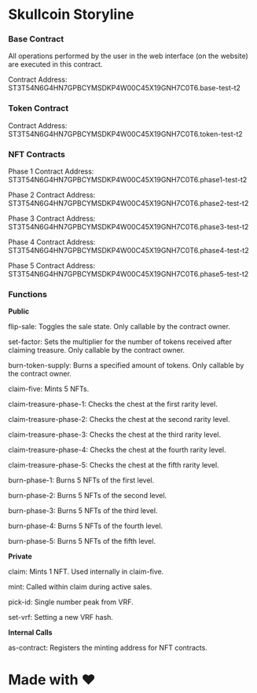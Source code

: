 # Skullcoin Storyline

### Base Contract

All operations performed by the user in the web interface (on the website) are executed in this contract.

Contract Address: ST3T54N6G4HN7GPBCYMSDKP4W00C45X19GNH7C0T6.base-test-t2

### Token Contract

Contract Address: ST3T54N6G4HN7GPBCYMSDKP4W00C45X19GNH7C0T6.token-test-t2

### NFT Contracts

Phase 1 Contract Address: ST3T54N6G4HN7GPBCYMSDKP4W00C45X19GNH7C0T6.phase1-test-t2

Phase 2 Contract Address: ST3T54N6G4HN7GPBCYMSDKP4W00C45X19GNH7C0T6.phase2-test-t2

Phase 3 Contract Address: ST3T54N6G4HN7GPBCYMSDKP4W00C45X19GNH7C0T6.phase3-test-t2

Phase 4 Contract Address: ST3T54N6G4HN7GPBCYMSDKP4W00C45X19GNH7C0T6.phase4-test-t2

Phase 5 Contract Address: ST3T54N6G4HN7GPBCYMSDKP4W00C45X19GNH7C0T6.phase5-test-t2

### Functions

**Public**

flip-sale: Toggles the sale state. Only callable by the contract owner.

set-factor: Sets the multiplier for the number of tokens received after claiming treasure. Only callable by the contract owner.

burn-token-supply: Burns a specified amount of tokens. Only callable by the contract owner.

claim-five: Mints 5 NFTs.

claim-treasure-phase-1: Checks the chest at the first rarity level.

claim-treasure-phase-2: Checks the chest at the second rarity level.

claim-treasure-phase-3: Checks the chest at the third rarity level.

claim-treasure-phase-4: Checks the chest at the fourth rarity level.

claim-treasure-phase-5: Checks the chest at the fifth rarity level.

burn-phase-1: Burns 5 NFTs of the first level.

burn-phase-2: Burns 5 NFTs of the second level.

burn-phase-3: Burns 5 NFTs of the third level.

burn-phase-4: Burns 5 NFTs of the fourth level.

burn-phase-5: Burns 5 NFTs of the fifth level.

**Private**

claim: Mints 1 NFT. Used internally in claim-five.

mint: Called within claim during active sales.

pick-id: Single number peak from VRF.

set-vrf: Setting a new VRF hash.

**Internal Calls**

as-contract: Registers the minting address for NFT contracts.

# Made with :heart:
